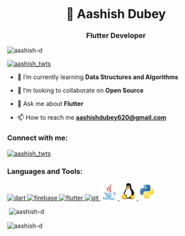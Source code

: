 <h1 align="center">🦸 Aashish Dubey</h1>
<h3 align="center">Flutter Developer</h3>

<p align="left"> <img src="https://komarev.com/ghpvc/?username=aashish-d&label=Profile%20views&color=0e75b6&style=flat" alt="aashish-d" /> </p>

<p align="left"> <a href="https://twitter.com/aashish_twts" target="blank"><img src="https://img.shields.io/twitter/follow/aashish_twts?logo=twitter&style=for-the-badge" alt="aashish_twts" /></a> </p>

- 🌱 I’m currently learning **Data Structures and Algorithms**

- 👯 I’m looking to collaborate on **Open Source**

- 💬 Ask me about **Flutter**

- 📫 How to reach me **aashishdubey620@gmail.com**

<h3 align="left">Connect with me:</h3>
<p align="left">
<a href="https://twitter.com/aashish_twts" target="blank"><img align="center" src="https://raw.githubusercontent.com/rahuldkjain/github-profile-readme-generator/master/src/images/icons/Social/twitter.svg" alt="aashish_twts" height="30" width="40" /></a>
</p>

<h3 align="left">Languages and Tools:</h3>
<p align="left"> <a href="https://dart.dev" target="_blank" rel="noreferrer"> <img src="https://www.vectorlogo.zone/logos/dartlang/dartlang-icon.svg" alt="dart" width="40" height="40"/> </a> <a href="https://firebase.google.com/" target="_blank" rel="noreferrer"> <img src="https://www.vectorlogo.zone/logos/firebase/firebase-icon.svg" alt="firebase" width="40" height="40"/> </a> <a href="https://flutter.dev" target="_blank" rel="noreferrer"> <img src="https://www.vectorlogo.zone/logos/flutterio/flutterio-icon.svg" alt="flutter" width="40" height="40"/> </a> <a href="https://git-scm.com/" target="_blank" rel="noreferrer"> <img src="https://www.vectorlogo.zone/logos/git-scm/git-scm-icon.svg" alt="git" width="40" height="40"/> </a> <a href="https://www.java.com" target="_blank" rel="noreferrer"> <img src="https://raw.githubusercontent.com/devicons/devicon/master/icons/java/java-original.svg" alt="java" width="40" height="40"/> </a> <a href="https://www.linux.org/" target="_blank" rel="noreferrer"> <img src="https://raw.githubusercontent.com/devicons/devicon/master/icons/linux/linux-original.svg" alt="linux" width="40" height="40"/> </a> <a href="https://www.python.org" target="_blank" rel="noreferrer"> <img src="https://raw.githubusercontent.com/devicons/devicon/master/icons/python/python-original.svg" alt="python" width="40" height="40"/> </a> </p>

<p>&nbsp;<img align="center" src="https://github-readme-stats.vercel.app/api?username=aashish-d&show_icons=true&locale=en" alt="aashish-d" /></p>

<p><img align="center" src="https://github-readme-streak-stats.herokuapp.com/?user=aashish-d&" alt="aashish-d" /></p>
